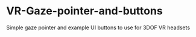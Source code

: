 # VR-Gaze-pointer-and-buttons
Simple gaze pointer and example UI buttons to use for 3DOF VR headsets
